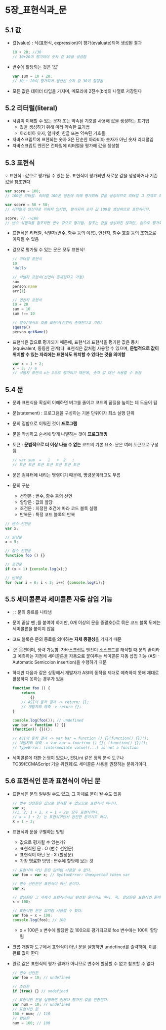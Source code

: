 # 5장_표현식과_문

## 5.1 값

- 값(value) : 식(표현식, expression)이 평가(evaluate)되어 생성된 결과
    
    ```jsx
    10 + 20; //30
    // 10+20이 평가되어 숫자 값 30을 생성함
    ```
    
- 변수에 할당되는 것은 ‘값’
    
    ```jsx
    var sum = 10 + 20;
    // 10 + 20이 평가되어 생선된 숫자 값 30이 할당됨
    ```
    
- 모든 값은 데이터 타입을 가지며, 메모리에 2진수(bit)의 나열로 저장된다

## 5.2 리터럴(literal)

- 사람이 이해할 수 있는 문자 또는 약속된 기호를 사용해 값을 생성하는 표기법
    - 값을 생성하기 위해 미리 약속한 표기법
    - 아라비아 숫자, 알파벳, 한글 또는 약속된 기호들
- 자바스크립트에 표현되는 숫자 3은 단순한 아라비아 숫자가 아닌 숫자 리터럴임
- 자바스크립트 엔진은 런타임에 리터럴을 평가해 값을 생성함

## 5.3 표현식

<aside>
💡 표현식 : 값으로 평가될 수 있는 문. 표현식이 평가되면 새로운 값을 생성하거나 기존 값을 참조한다.

</aside>

```jsx
var score = 100;
// 100은 리터럴. 리터럴 100은 엔진에 의해 평가되어 값을 생성하므로 리터럴 그 자체로 표현식이다.

var score = 50 + 50;
// 리터럴과 연산자로 이뤄져 있지만, 평가되어 숫자 값 100을 생성하므로 표현식이다.

score; // ->100
// 변수 식별자를 참조하면 변수 값으로 평가됨. 참조는 값을 생성하진 않지만, 값으로 평가되므로 표현식이다.
```

- 표현식은 리터럴, 식별자(변수, 함수 등의 이름), 연산자, 함수 호출 등의 조합으로 이뤄질 수 있음
- 값으로 평가될 수 있는 문은 모두 표현식!
    
    ```jsx
    // 리터럴 표현식
    10
    'Hello'
    
    // 식별자 표현식(선언이 존재한다고 가정)
    sum
    person.name
    arr[1]
    
    // 연산자 표현식
    10 + 20
    sum = 10
    sum !== 10
    
    // 함수/메서드 호출 표현식(선언이 존재한다고 가정)
    square()
    person.getName()
    ```
    
- 표현식은 값으로 평가되기 때문에, 표현식과 표현식을 평가한 값은 동치(equivalent, 동등한 관계)다. 표현식은 값처럼 사용할 수 있으며, **문법적으로 값이 위치할 수 있는 자리에는 표현식도 위치할 수 있다는 것을 의미함**
    
    ```jsx
    var x = 1 + 2;
    x + 3; // 6
    // 식별자 표현식 x는 3으로 평가되기 때문에, 숫자 값 대신 사용할 수 있음
    ```
    

## 5.4 문

- 문과 표현식을 확실히 이해하면 버그를 줄이고 코드의 품질을 높이는 데 도움이 됨
- 문(statement) : 프로그램을 구성하는 기본 단위이자 최소 실행 단위
- 문의 집합으로 이뤄진 것이 **프로그램**
- 문을 작성하고 순서에 맞게 나열하는 것이 **프로그래밍**
- 토큰 : **문법적으로 더 이상 나눌 수 없는** 코드의 기본 요소. 문은 여러 토큰으로 구성됨
    
    ```jsx
    // var sum  =   1   +  2   ;
    // 토큰 토큰 토큰 토큰 토큰 토큰 토큰
    ```
    
- 문은 컴퓨터에 내리는 명령이기 때문에, 명령문이라고도 부름
- 문의 구분
    - 선언문 : 변수, 함수 등의 선언
    - 할당문 : 값의 할당
    - 조건문 : 지정한 조건에 따라 코드 블록 실행
    - 반복문 : 특정 코드 블록의 반복

```jsx
// 변수 선언문
var x;

// 할당문
x = 5;

// 함수 선언문
function foo () {}

// 조건문
if (x > 1) {console.log(x);}

// 반복문
for (var i = 0; i < 2; i++) {console.log(i);}
```

## 5.5 세미콜론과 세미콜론 자동 삽입 기능

- ; : 문의 종료를 나타냄
- 문이 끝날 땐 ;를 붙여야 하지만, 0개 이상의 문을 중괄호{}로 묶은 코드 블록 뒤에는 세미콜론을 붙이지 않음
- 코드 블록은 문의 종료를 의미하는 **자체 종결성**을 가지기 때문
- ;은 옵션이며, 생략 가능함. 자바스크립트 엔진이 소스코드를 해석할 때 문의 끝이라고 예측하는 지점에 세미콜론을 자동으로 붙여주는 세미콜론 자동 삽입 기능 (ASI - Automatic Semicolon insertion)을 수행하기 때문
- 하지만 다음과 같은 상황에서 개발자가 ASI의 동작을 제대로 예측하지 못해 제대로 활용하지 못하는 경우가 있음
    
    ```jsx
    function foo () {
    	return
    		{}
    	// ASI의 동작 결과 -> return; {};
    	// 개발자의 예측 -> return {};
    }
    
    console.log(foo()); // undefined
    var bar = function () {}
    (function() {})();
    
    // ASI의 동작 결과 -> var bar = function () {}(function() {})();
    // 개발자의 예측 -> var bar = function () {}; (function() {})();
    // TypeError: (intermediate value)(...) is not a function
    ```
    
- 세미콜론에 대한 논쟁이 있으나, ESLint 같은 정적 분석 도구나 TC39(ECMAScript 기술 위원회)도 세미콜론 사용을 권장하는 분위기이다.

## 5.6 표현식인 문과 표현식이 아닌 문

- 표현식은 문의 일부일 수도 있고, 그 자체로 문이 될 수도 있음
    
    ```jsx
    // 변수 선언문은 값으로 평가될 수 없으므로 표현식이 아니다.
    var x;
    //1, 2, 1 + 2, x = 1 + 2는 모두 표현식이다.
    // x = 1 + 2; 는 표현식이면서 완전한 문이기도 하다.
    X = 1 + 2;
    ```
    
- 표현식과 문을 구별하는 방법
    - 값으로 평가될 수 있는가?
    - 표현식인 문 : O (변수 선언문)
    - 표현식이 아닌 문 : X (할당문)
    - 가장 명료한 방법 : 변수에 할당해 보는 것
    
    ```jsx
    // 표현식이 아닌 문은 값처럼 사용할 수 없다.
    var foo = var x; // SyntaxError: Unexpected token var
    
    // 변수 선언문은 표현식이 아닌 문이다.
    var x;
    
    // 할당문은 그 자체가 표현식이지만 완전한 문이기도 하다. 즉, 할당문은 표현식인 문이다.
    x = 100;
    
    // 표현식인 문은 값처럼 사용할 수 있다.
    var foo = x = 100;
    console.log(foo); // 100
    ```
    
    - x = 100은 x 변수에 할당한 값 100으로 평가되므로 foo 변수에는 100이 할당됨
- 크롬 개발자 도구에서 표현식이 아닌 문을 실행하면 undefined를 출력하며, 이를 완료 값이 한다
- 완료 값은 표현식의 평가 결과가 아니므로 변수에 할당할 수 없고 참조할 수 없다
    
    ```jsx
    // 변수 선언문
    var foo = 10; // undefined
    
    // 조건문
    if (true) {} // undefined
    
    // 표현식인 문을 실행하면 언제나 평가된 값을 반환한다.
    var num = 10; // undefined
    // 표현식인 문
    100 + num; // 110
    // 할당문
    num = 100; // 100
    ```
